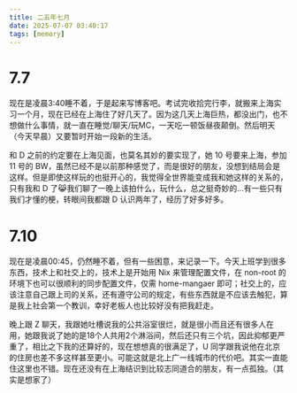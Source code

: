 ```yaml
---
title: 二五年七月
date: 2025-07-07 03:40:17
tags: [memory]
---
```


# 7.7

现在是凌晨3:40睡不着，于是起来写博客吧。考试完收拾完行李，就搬来上海实习一个月，现在已经在上海住了好几天了。因为这几天上海巨热，都没出门，也不想做什么事情，就一直在睡觉/聊天/玩MC，一天吃一顿饭昼夜颠倒。然后明天（今天早晨）又要暂时开始一段新的生活。

和 D 之前的约定要在上海见面，也莫名其妙的要实现了，她 10 号要来上海，参加 11 号的 BW，虽然已经不是以前那种感觉了，而是很好的朋友，没想到结局会是这样。但是即使这样玩的也挺开心的，我觉得全世界能变成我和她这样的关系的，只有我和 D 了😹我们聊了一晚上该拍什么，玩什么，总之挺奇妙的...有一些只有我们才懂的梗，转眼间我都跟 D 认识两年了，经历了好多好多。

# 7.10

现在是凌晨00:45，仍然睡不着，但有一些困意，来记录一下。今天上班学到很多东西，技术上和社交上的，技术上是开始用 Nix 来管理配置文件，在 non-root 的环境下也可以很顺利的同步配置文件，仅需 home-mangaer 即可；社交上的，应该注意自己跟上司的关系，还有遵守公司的规定，有些东西就是不应该去触犯，算是我上社会第一个教训，幸好老板人也比较好没有把我赶走。

晚上跟 Z 聊天，我跟她吐槽说我的公共浴室很烂，就是很小而且还有很多人在用，她跟我说了她的是18个人共用2个淋浴间，然后还只有三个坑，因此抑郁更严重了，相比之下我的还算好的，现在想想真的很满足了，U 同学跟我说他在北京的住房也差不多这样甚至更小。可能这就是北上广一线城市的代价吧。其实一直能住这里也不错。现在还没有在上海结识到比较志同道合的朋友，有一点孤独。（其实是想家了）
